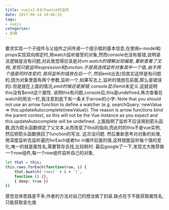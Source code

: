 ```yaml
---
title: vuejs2.0关于watch的监听
date: 2017-06-14 19:46:33
tags:
- vuejs
categories:
- 前端
---
```

要求实现一个子组件与父组件之间传递一个提示框的基本信息,在使用v-model和props实现双向绑定时,用watch监听接受的对象,然而console也没有报错,说明语法逻辑是没有问题,对此我觉得应该是对vm.$watch的理解出现偏差,重新查看了文档,发现只能监听expression和function.于是我选择监听对象其中一个值,由于两个值是同时改变的,我将监听的值放在后一个,然后$emit出去(但其实这样是有问题的,因为对象里面有两个参数,监听一个,如果写法上,监听的值放在前面,那么是错误的).但是就在上面的情况,$emit时候还是报错,console显示$emit未定义.这就说明this没有$emit这个属性.
说明this有问题,console后,this是undefined,再次查看在watch的用法一栏,我注意到底下有一条关于arrow的小字:
Note that you should not use an arrow function to define a watcher (e.g. searchQuery: newValue => this.updateAutocomplete(newValue)). The reason is arrow functions bind the parent context, so this will not be the Vue instance as you expect and this.updateAutocomplete will be undefined.
上面指明了监听不应该用到箭头函数,因为箭头函数绑定了父文本,从而改变了this的指向,而此时的this不是vue实例,然后把箭头函数换回了function的写法.
这次没问题.
然后重新思考对对象的处理,用深度监听去监听遍历forEach或者for in循环后面的值,这样就能监听每个值的变化,唯一的就是属性名,需要暂存去找,比较耗时.
最后google了一下,发现尤大推荐做一个row组件,每一个row组件监听自己的对象,
```bash
let that = this;
this.rows.forEach(function(row, i) {    
    that.$watch('rows[' + i + ']',
    function () {},
    { deep: true })
})
```
感觉总体思路差不多,作者的方法对自己的想法做了封装.缺点在于不能获取属性名,只能获取变化值
